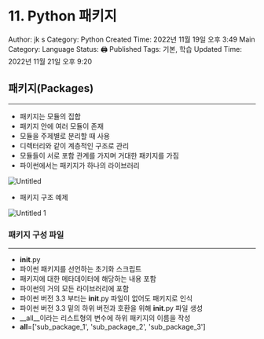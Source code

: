 # 11. Python 패키지

Author: jk s
Category: Python
Created Time: 2022년 11월 19일 오후 3:49
Main Category: Language
Status: 🖨 Published
Tags: 기본, 학습
Updated Time: 2022년 11월 21일 오후 9:20

## 패키지(Packages)

---

- 패키지는 모듈의 집합
- 패키지 안에 여러 모듈이 존재
- 모듈을 주제별로 분리할 때 사용
- 디렉터리와 같이 계층적인 구조로 관리
- 모듈들이 서로 포함 관계를 가지며 거대한 패키지를 가짐
- 파이썬에서는 패키지가 하나의 라이브러리

![Untitled](https://user-images.githubusercontent.com/114375741/203053722-9b72d901-65b9-463b-ae1f-248e7056be86.png)

- 패키지 구조 예제

![Untitled 1](https://user-images.githubusercontent.com/114375741/203053715-33751c4e-56b5-43f3-ac65-d9991656ed3e.png)

### 패키지 구성 파일

---

- __init__.py
- 파이썬 패키지를 선언하는 초기화 스크립트
- 패키지에 대한 메타데이터에 해당하는 내용 포함
- 파이썬의 거의 모든 라이브러리에 포함
- 파이썬 버전 3.3 부터는 **init**.py 파일이 없어도 패키지로 인식
- 파이썬 버전 3.3 밑의 하위 버전과 호환을 위해 **init**.py 파일 생성
- __all__이라는 리스트형의 변수에 하위 패키지의 이름을 작성
- __all__=['sub_package_1', 'sub_package_2', 'sub_package_3']
